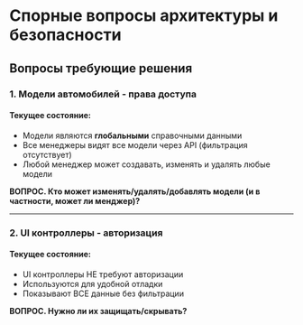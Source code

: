 # Спорные вопросы архитектуры и безопасности

## Вопросы требующие решения

### 1. **Модели автомобилей - права доступа**

#### **Текущее состояние:**
- Модели являются **глобальными** справочными данными
- Все менеджеры видят все модели через API (фильтрация отсутствует)
- Любой менеджер может создавать, изменять и удалять любые модели

**ВОПРОС. Кто может изменять/удалять/добавлять модели (и в частности, может ли менджер)?**

---

### 2. **UI контроллеры - авторизация**

#### **Текущее состояние:**
- UI контроллеры НЕ требуют авторизации
- Используются для удобной отладки
- Показывают ВСЕ данные без фильтрации

**ВОПРОС. Нужно ли их защищать/скрывать?**